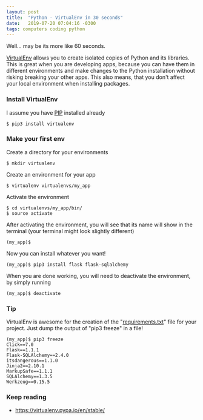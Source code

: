 ```yaml
---
layout: post
title:  "Python - VirtualEnv in 30 seconds" 
date:   2019-07-20 07:04:16 -0300
tags: computers coding python
---
```

Well... may be its more like 60 seconds.

[VirtualEnv](https://virtualenv.pypa.io/en/stable/) allows you to create isolated copies of Python and its libraries. This is great when you are developing apps, because you can have them in different environments and make changes to the Python installation without risking breaking your other apps. This also means, that you don't affect your local environment when installing packages.

### Install VirtualEnv
I assume you have [PIP](https://pip.pypa.io/en/stable/) installed already
```
$ pip3 install virtualenv
```

### Make your first env
Create a directory for your environments
```
$ mkdir virtualenv
```
Create an environment for your app 
```
$ virtualenv virtualenvs/my_app
```
Activate the environment
```
$ cd virtualenvs/my_app/bin/
$ source activate
```
After activating the environment, you will see that its name will show in the terminal (your terminal might look slightly different)
```
(my_app)$
```
Now you can install whatever you want!
```
(my_app)$ pip3 install flask flask-sqlalchemy
```
When you are done working, you will need to deactivate the environment, by simply running
```
(my_app)$ deactivate
```

### Tip
VirtualEnv is awesome for the creation of the "[requirements.txt](https://pip.readthedocs.io/en/1.1/requirements.html)" file for your project. Just dump the output of "pip3 freeze" in a file!
```
(my_app)$ pip3 freeze
Click==7.0
Flask==1.1.1
Flask-SQLAlchemy==2.4.0
itsdangerous==1.1.0
Jinja2==2.10.1
MarkupSafe==1.1.1
SQLAlchemy==1.3.5
Werkzeug==0.15.5
```

### Keep reading
* <https://virtualenv.pypa.io/en/stable/>


